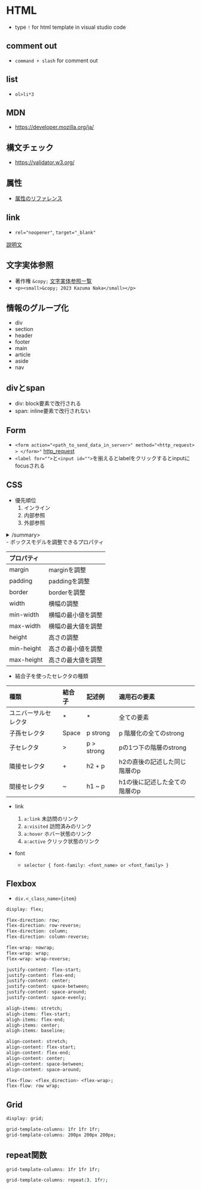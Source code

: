 # HTML
- type `!` for html template in visual studio code
## comment out
- `command + slash` for comment out
## list
- `ol>li*3`
## MDN
- https://developer.mozilla.org/ja/
## 構文チェック
- https://validator.w3.org/
## 属性
- [属性のリファレンス](https://developer.mozilla.org/ja/docs/Web/HTML/Attributes)
## link
- `rel="noopener"`, `target="_blank"`

[説明文](https://developer.chrome.com/ja/docs/lighthouse/best-practices/external-anchors-use-rel-noopener/`)
## 文字実体参照
- 著作権 `&copy;`
[文字実体参照一覧](https://html.spec.whatwg.org/multipage/named-characters.html)
- `<p><small>&copy; 2023 Kazuma Naka</small></p>`
## 情報のグループ化
- div
- section
- header
- footer
- main
- article
- aside
- nav
## divとspan
- div: block要素で改行される
- span: inline要素で改行されない

## Form
- `<form action="<path_to_send_data_in_server>" method="<http_request> > </form>"`
[http_request](https://developer.mozilla.org/en-US/docs/Web/HTTP/Methods)
- `<label for="">`と`<input id="">`を揃えるとlabelをクリックするとinputにfocusされる

## CSS
- 優先順位
    1. インライン
    2. 内部参照
    3. 外部参照

<details>
    <summary>/summary>
</details>
- ボックスモデルを調整できるプロパティ

| プロパティ    |               |
| :-----------  | :-------------|
| margin        | marginを調整  |
| padding       | paddingを調整 |
| border        | borderを調整  |
| width         | 横幅の調整    |
| min-width     | 横幅の最小値を調整 |
| max-width     | 横幅の最大値を調整 |
| height        | 高さの調整    |
| min-height    | 高さの最小値を調整 |
| max-height    | 高さの最大値を調整 |

- 結合子を使ったセレクタの種類

| 種類                 | 結合子        | 記述例     | 適用石の要素                  |
| :--------------------| :-------------| :----------| :-----------------------------|
| ユニバーサルセレクタ | *             | *          | 全ての要素                    |
| 子孫セレクタ         | Space         | p strong   | p 階層化の全てのstrong        |
| 子セレクタ           | >             | p > strong | pの1つ下の階層のstrong        |
| 隣接セレクタ         | +             | h2 + p     | h2の直後の記述した同じ階層のp |
| 間接セレクタ         | ~             | h1 ~ p     | h1の後に記述した全ての階層のp |

- link
    1. `a:link` 未訪問のリンク
    2. `a:visited` 訪問済みのリンク
    3. `a:hover` ホバー状態のリンク
    4. `a:active` クリック状態のリンク

- font
    - `selector {
    font-family: <font_name> or <font_family>
    }`

## Flexbox
- `div.<_class_name>{item}`

```css
display: flex;
```

```css
flex-direction: row;
flex-direction: row-reverse;
flex-direction: column;
flex-direction: column-reverse;
```

```css
flex-wrap: nowrap;
flex-wrap: wrap;
flex-wrap: wrap-reverse;
```

```css
justify-content: flex-start;
justify-content: flex-end;
justify-content: center;
justify-content: space-between;
justify-content: space-around;
justify-content: space-evenly;
```

```css
aligh-items: stretch;
aligh-items: flex-start;
aligh-items: flex-end;
aligh-items: center;
aligh-items: baseline;
```

```css
align-content: stretch;
align-content: flex-start;
align-content: flex-end;
align-content: center;
align-content: space-between;
align-content: space-around;
```

```css
flex-flow: <flex_direction> <flex-wrap>;
flex-flow: row wrap;
```


## Grid

```css
display: grid;
```

```css
grid-template-columns: 1fr 1fr 1fr;
grid-template-columns: 200px 200px 200px;
```

## repeat関数
```css
grid-template-columns: 1fr 1fr 1fr;
```
```css
grid-template-columns: repeat(3, 1fr);
```

